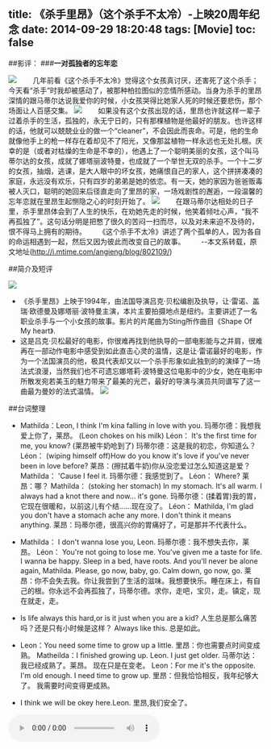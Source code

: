title: 《杀手里昂》（这个杀手不太冷）-上映20周年纪念
date: 2014-09-29 18:20:48
tags: [Movie]
toc: false
---

##影评：
###**一对孤独者的忘年恋**

![](/img/杀手里昂（这个杀手不太冷）-上映20周年纪念/1.jpeg)
　　几年前看《这个杀手不太冷》觉得这个女孩真讨厌，还害死了这个杀手；今天看“杀手”时我却被感动了，被那种柏拉图似的恋情所感动。当身为杀手的里昂深情的跟马蒂尔达说我爱你的时候，小女孩哭得比她家人死的时候还要悲伤，那个场面让人百感交集。
![](/img/杀手里昂（这个杀手不太冷）-上映20周年纪念/2.jpg)
　　如果没有这个女孩出现的话，里昂也许就这样一辈子过着杀手的生活，孤独的，永无宁日的，只有那棵植物是他最好的朋友。也许这样的话，他就可以兢兢业业的做一个“cleaner”，不会因此而丧命。可是，他的生命就像他手上的枪一样存在着却见不了阳光，又像那盆植物一样永远也无处扎根。庆幸的是（或者对枯燥的生命是不幸的），他遇上了一个聪明美丽的女孩，这个叫马蒂尔达的女孩，成就了娜塔丽波特曼，也成就了一个举世无双的杀手。一个十二岁的女孩，抽烟，逃课，是大人眼中的坏女孩，她痛恨自己的家人，这个拼拼凑凑的家庭，永远没有欢乐，只有四岁的弟弟是她的依恋。有一天，她的家因为爸爸贩毒被人灭口，聪明的她回来后径直走向了里昂的家，一场戏剧性的邂逅，一段温馨的忘年恋就在里昂生起恻隐之心的时刻开始了。
![](/img/杀手里昂（这个杀手不太冷）-上映20周年纪念/3.jpg)
　　在跟马蒂尔达相处的日子里，杀手里昂体会到了人生的快乐，在劝她先走的时候，他笑着倾吐心声，“我不再孤独了”。这句话分明是把憋了很久的苦闷一扫而尽，以及对未来迫不及待的，恨不得马上拥有的期待。
　　《这个杀手不太冷》讲述了两个孤单的人，因为各自的命运相遇到一起，然后又因为彼此而改变自己的故事。
　　--本文系转载，原文地址(http://i.mtime.com/angieng/blog/802109/)

##简介及短评

![](/img/杀手里昂（这个杀手不太冷）-上映20周年纪念/4.jpg)
* 《杀手里昂》上映于1994年，由法国导演吕克·贝松编剧及执导，让·雷诺、盖瑞·欧德曼及娜塔丽·波特曼主演，本片主要拍摄地点是纽约。主要讲述了一名职业杀手与一个小女孩的故事。影片的片尾曲为Sting所作曲目《Shape Of My heart》.
* 这是吕克·贝松最好的电影，你很难再找到他执导的一部电影能与之并肩，很难再在一部动作电影中感受到如此直击心灵的温情，这是让·雷诺最好的电影，作为一个法国演员的他，极具代表却又以一个杀手形象如此独到的的演绎了一场法式浪漫，当然我们也不可遗忘娜塔莉·波特曼这位电影中的少女，她在电影中所散发宛若美玉的魅力带来了最美的光芒，最好的导演与演员共同谱写了这一曲最为曼妙的法式温情。
![](/img/杀手里昂（这个杀手不太冷）-上映20周年纪念/5.jpg)

##台词整理

* Mathilda：Leon, I think I'm kina falling in love with you. 
玛蒂尔德：我想我爱上你了，莱昂。
(Leon chokes on his milk)
Léon： It's the first time for me, you know? 
(莱昂被牛奶呛到了)
玛蒂尔德：这是我的初恋，你知道么？
Léon： (wiping himself off)How do you know it's love if you've never been in love before? 
莱昂：(擦拭着牛奶)你从没恋爱过怎么知道这是爱？
Mathilda： 'Cause I feel it. 
玛蒂尔德：我感觉到了。
Léon： Where? 
莱昂：哪？
Mathilda： (stoking her stomach) In my stomach. It's all warm. I always had a knot there and now... it's gone. 
玛蒂尔德：(揉着胃)我的胃，它现在很暖和，以前这儿有个结……现在没了。
Léon： Mathilda, I'm glad you don't have a stomach ache any more. I don't think it means anything. 
莱昂：玛蒂尔德，很高兴你的胃痛好了，可是那并不代表什么。


* Mathilda： I don't wanna lose you, Leon.
玛蒂尔德：我不想失去你，莱昂。
Léon： You're not going to lose me. You've given me a taste for life. I wanna be happy. Sleep in a bed, have roots. And you'll never be alone again, Mathilda. Please, go now, baby, go. Calm down, go now, go.
莱昂：你不会失去我。你让我尝到了生活的滋味。我想要快乐。睡在床上，有自己的根。你永远不会再孤独了，玛蒂尔德。求你，走吧，宝贝，走。镇定，现在就走，走。


* Is life always this hard,or is it just when you are a kid? 
人生总是那么痛苦吗？还是只有小时候是这样？ 
Always like this. 
总是如此。


* Leon：You need some time to grow up a little.
里昂：你也需要点时间变成熟。
Matheilda：I finished growing up. Leon.
I just get older.
马蒂尔达：我已经成熟了。莱昂。
现在只是在变老。
Leon：For me it's the opposite. I'm old enough.
I need time to grow up.
里昂：但我恰恰相反，我年纪够大了。
我需要时间变得更成熟。


* I think we will be okey here.Leon.
里昂,我们安全了。
<div>
<audio src="/img/杀手里昂（这个杀手不太冷）-上映20周年纪念/b.mp3" controls autoplay /></div>

